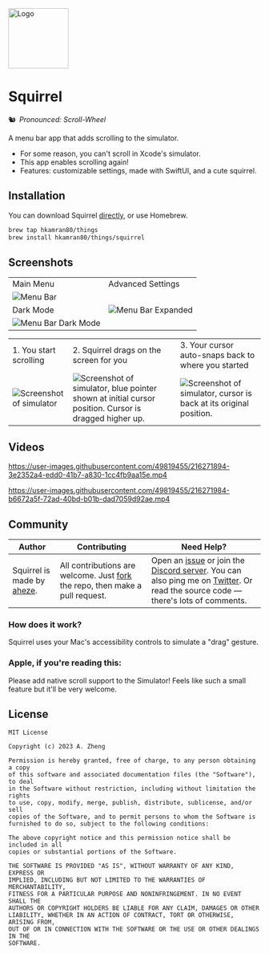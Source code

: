 <img src="Assets/Logo.png" width="120" alt="Logo">

# Squirrel
🐿️ *Pronounced: Scroll-Wheel*

A menu bar app that adds scrolling to the simulator.

- For some reason, you can't scroll in Xcode's simulator.
- This app enables scrolling again!
- Features: customizable settings, made with SwiftUI, and a cute squirrel.

## Installation
You can download Squirrel [directly](https://github.com/aheze/Squirrel/blob/main/Squirrel.zip), or use Homebrew.

```bash
brew tap hkamran80/things
brew install hkamran80/things/squirrel
```

## Screenshots

<table>

<tr>
<td>
Main Menu
</td>
<td>
Advanced Settings
</td>
</tr>

<tr>
</tr>
  
<tr>
<td>
<img src="Assets/MenuBar.png" alt="Menu Bar">
</td>
<td rowspan=5>
<img src="Assets/MenuBar-Expanded.png" alt="Menu Bar Expanded">
</td>
</tr>

<tr>
</tr>
  
<tr>
<td>
Dark Mode
</td>
</tr>
  
<tr>
</tr>

  
<tr>
<td>
<img src="Assets/MenuBar-Dark.png" alt="Menu Bar Dark Mode">
</td>
</tr>
 
</table>

<table>
<tr>
<td>
1. You start scrolling
</td>
<td>
2. Squirrel drags on the screen for you
</td>
<td>
3. Your cursor auto-snaps back to where you started
</td>
</tr>
  
  
<tr>
</tr>  
  
<tr>
<td>
<img src="Assets/Simulator1.png" alt="Screenshot of simulator">
</td>
<td>
<img src="Assets/Simulator2.png" alt="Screenshot of simulator, blue pointer shown at initial cursor position. Cursor is dragged higher up.">
</td>
<td>
<img src="Assets/Simulator3.png" alt="Screenshot of simulator, cursor is back at its original position.">
</td>
</tr>
</table>

## Videos


https://user-images.githubusercontent.com/49819455/216271894-3e2352a4-edd0-41b7-a830-1cc4fb9aa15e.mp4



https://user-images.githubusercontent.com/49819455/216271984-b6672a5f-72ad-40bd-b01b-dad7059d92ae.mp4



## Community

Author | Contributing | Need Help?
--- | --- | ---
Squirrel is made by [aheze](https://github.com/aheze). | All contributions are welcome. Just [fork](https://github.com/aheze/Squirrel/fork) the repo, then make a pull request. | Open an [issue](https://github.com/aheze/Squirrel/issues) or join the [Discord server](https://discord.com/invite/Pmq8fYcus2). You can also ping me on [Twitter](https://twitter.com/aheze0). Or read the source code — there's lots of comments.

### How does it work?

Squirrel uses your Mac's accessibility controls to simulate a "drag" gesture.

### Apple, if you're reading this:

Please add native scroll support to the Simulator! Feels like such a small feature but it'll be very welcome.

## License

```
MIT License

Copyright (c) 2023 A. Zheng

Permission is hereby granted, free of charge, to any person obtaining a copy
of this software and associated documentation files (the "Software"), to deal
in the Software without restriction, including without limitation the rights
to use, copy, modify, merge, publish, distribute, sublicense, and/or sell
copies of the Software, and to permit persons to whom the Software is
furnished to do so, subject to the following conditions:

The above copyright notice and this permission notice shall be included in all
copies or substantial portions of the Software.

THE SOFTWARE IS PROVIDED "AS IS", WITHOUT WARRANTY OF ANY KIND, EXPRESS OR
IMPLIED, INCLUDING BUT NOT LIMITED TO THE WARRANTIES OF MERCHANTABILITY,
FITNESS FOR A PARTICULAR PURPOSE AND NONINFRINGEMENT. IN NO EVENT SHALL THE
AUTHORS OR COPYRIGHT HOLDERS BE LIABLE FOR ANY CLAIM, DAMAGES OR OTHER
LIABILITY, WHETHER IN AN ACTION OF CONTRACT, TORT OR OTHERWISE, ARISING FROM,
OUT OF OR IN CONNECTION WITH THE SOFTWARE OR THE USE OR OTHER DEALINGS IN THE
SOFTWARE.
```
